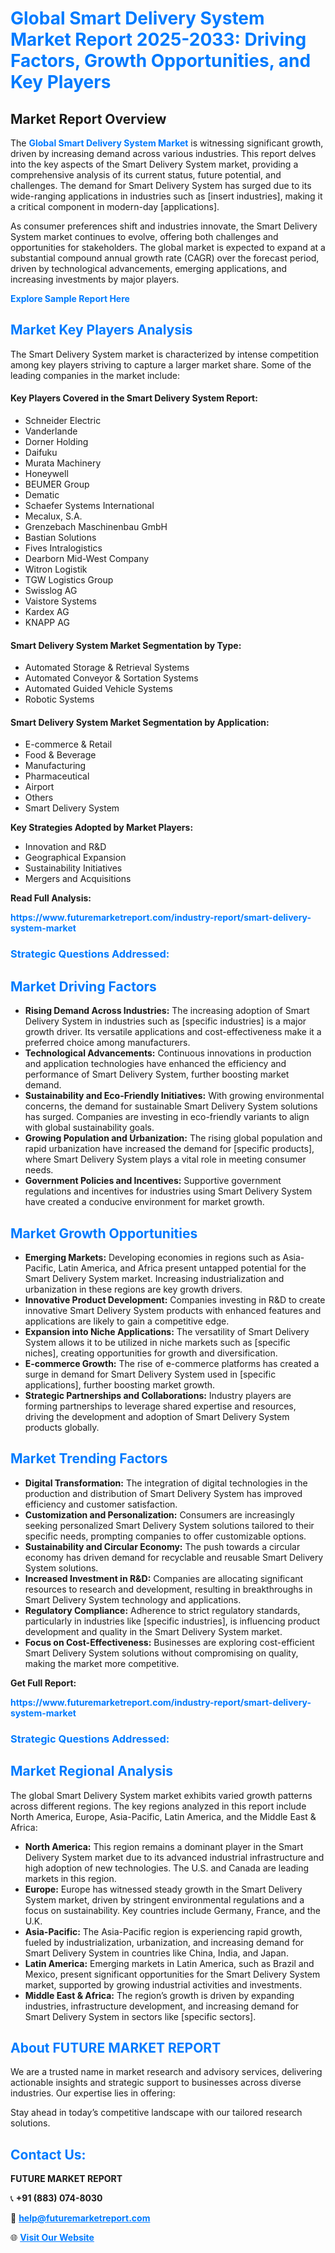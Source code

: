 <h1 style="color: #007BFF;">Global Smart Delivery System Market Report 2025-2033: Driving Factors, Growth Opportunities, and Key Players</h1>

<section id="overview">
<h2>Market Report Overview</h2>
<p>The <a href="https://www.futuremarketreport.com/industry-report/smart-delivery-system-market" style="color: #007BFF; text-decoration: none;"><strong>Global Smart Delivery System Market</strong></a> is witnessing significant growth, driven by increasing demand across various industries. This report delves into the key aspects of the Smart Delivery System market, providing a comprehensive analysis of its current status, future potential, and challenges. The demand for Smart Delivery System has surged due to its wide-ranging applications in industries such as [insert industries], making it a critical component in modern-day [applications].</p>
<p>As consumer preferences shift and industries innovate, the Smart Delivery System market continues to evolve, offering both challenges and opportunities for stakeholders. The global market is expected to expand at a substantial compound annual growth rate (CAGR) over the forecast period, driven by technological advancements, emerging applications, and increasing investments by major players.</p>
</section>

<section id="overview">
<p><a href="https://www.futuremarketreport.com/request-sample/reportId=111627" style="color: #007BFF; text-decoration: none;"><strong>Explore Sample Report Here</strong></a></p>
</section>

<section id="key-players">
<h2 style="color: #007BFF;">Market Key Players Analysis</h2>
<p>The Smart Delivery System market is characterized by intense competition among key players striving to capture a larger market share. Some of the leading companies in the market include:</p>
<h4>Key Players Covered in the Smart Delivery System Report:</h4>
<ul><li>Schneider Electric</li><li>Vanderlande</li><li>Dorner Holding</li><li>Daifuku</li><li>Murata Machinery</li><li>Honeywell</li><li>BEUMER Group</li><li>Dematic</li><li>Schaefer Systems International</li><li>Mecalux, S.A.</li><li>Grenzebach Maschinenbau GmbH</li><li>Bastian Solutions</li><li>Fives Intralogistics</li><li>Dearborn Mid-West Company</li><li>Witron Logistik</li><li>TGW Logistics Group</li><li>Swisslog AG</li><li>Vaistore Systems</li><li>Kardex AG</li><li>KNAPP AG</li></ul>
<h4>Smart Delivery System Market Segmentation by Type:</h4>
<ul><li>Automated Storage &amp; Retrieval Systems</li><li>Automated Conveyor &amp; Sortation Systems</li><li>Automated Guided Vehicle Systems</li><li>Robotic Systems</li></ul>

<h4>Smart Delivery System Market Segmentation by Application:</h4>
<ul><li>E-commerce &amp; Retail</li><li>Food &amp; Beverage</li><li>Manufacturing</li><li>Pharmaceutical</li><li>Airport</li><li>Others</li><li>Smart Delivery System</li></ul>
<p><strong>Key Strategies Adopted by Market Players:</strong></p>
<ul>
<li>Innovation and R&D</li>
<li>Geographical Expansion</li>
<li>Sustainability Initiatives</li>
<li>Mergers and Acquisitions</li>
</ul>
</section>

<section>
<p><strong>Read Full Analysis: </strong></p><a href="https://www.futuremarketreport.com/industry-report/smart-delivery-system-market" style="color: #007BFF; text-decoration: none;"><strong>https://www.futuremarketreport.com/industry-report/smart-delivery-system-market</strong></a>
<h3 style="color: #007BFF;">Strategic Questions Addressed:</h3>
</section>

<section id="driving-factors">
<h2 style="color: #007BFF;">Market Driving Factors</h2>
<ul>
<li><strong>Rising Demand Across Industries:</strong> The increasing adoption of Smart Delivery System in industries such as [specific industries] is a major growth driver. Its versatile applications and cost-effectiveness make it a preferred choice among manufacturers.</li>
<li><strong>Technological Advancements:</strong> Continuous innovations in production and application technologies have enhanced the efficiency and performance of Smart Delivery System, further boosting market demand.</li>
<li><strong>Sustainability and Eco-Friendly Initiatives:</strong> With growing environmental concerns, the demand for sustainable Smart Delivery System solutions has surged. Companies are investing in eco-friendly variants to align with global sustainability goals.</li>
<li><strong>Growing Population and Urbanization:</strong> The rising global population and rapid urbanization have increased the demand for [specific products], where Smart Delivery System plays a vital role in meeting consumer needs.</li>
<li><strong>Government Policies and Incentives:</strong> Supportive government regulations and incentives for industries using Smart Delivery System have created a conducive environment for market growth.</li>
</ul>
</section>

<section id="growth-opportunities">
<h2 style="color: #007BFF;">Market Growth Opportunities</h2>
<ul>
<li><strong>Emerging Markets:</strong> Developing economies in regions such as Asia-Pacific, Latin America, and Africa present untapped potential for the Smart Delivery System market. Increasing industrialization and urbanization in these regions are key growth drivers.</li>
<li><strong>Innovative Product Development:</strong> Companies investing in R&D to create innovative Smart Delivery System products with enhanced features and applications are likely to gain a competitive edge.</li>
<li><strong>Expansion into Niche Applications:</strong> The versatility of Smart Delivery System allows it to be utilized in niche markets such as [specific niches], creating opportunities for growth and diversification.</li>
<li><strong>E-commerce Growth:</strong> The rise of e-commerce platforms has created a surge in demand for Smart Delivery System used in [specific applications], further boosting market growth.</li>
<li><strong>Strategic Partnerships and Collaborations:</strong> Industry players are forming partnerships to leverage shared expertise and resources, driving the development and adoption of Smart Delivery System products globally.</li>
</ul>
</section>

<section id="trending-factors">
<h2 style="color: #007BFF;">Market Trending Factors</h2>
<ul>
<li><strong>Digital Transformation:</strong> The integration of digital technologies in the production and distribution of Smart Delivery System has improved efficiency and customer satisfaction.</li>
<li><strong>Customization and Personalization:</strong> Consumers are increasingly seeking personalized Smart Delivery System solutions tailored to their specific needs, prompting companies to offer customizable options.</li>
<li><strong>Sustainability and Circular Economy:</strong> The push towards a circular economy has driven demand for recyclable and reusable Smart Delivery System solutions.</li>
<li><strong>Increased Investment in R&D:</strong> Companies are allocating significant resources to research and development, resulting in breakthroughs in Smart Delivery System technology and applications.</li>
<li><strong>Regulatory Compliance:</strong> Adherence to strict regulatory standards, particularly in industries like [specific industries], is influencing product development and quality in the Smart Delivery System market.</li>
<li><strong>Focus on Cost-Effectiveness:</strong> Businesses are exploring cost-efficient Smart Delivery System solutions without compromising on quality, making the market more competitive.</li>
</ul>
</section>

<section>
<p><strong>Get Full Report: </strong></p><a href="https://www.futuremarketreport.com/industry-report/smart-delivery-system-market" style="color: #007BFF; text-decoration: none;"><strong>https://www.futuremarketreport.com/industry-report/smart-delivery-system-market</strong></a>
<h3 style="color: #007BFF;">Strategic Questions Addressed:</h3>
</section>


<section id="regional-analysis">
<h2 style="color: #007BFF;">Market Regional Analysis</h2>
<p>The global Smart Delivery System market exhibits varied growth patterns across different regions. The key regions analyzed in this report include North America, Europe, Asia-Pacific, Latin America, and the Middle East & Africa:</p>
<ul>
<li><strong>North America:</strong> This region remains a dominant player in the Smart Delivery System market due to its advanced industrial infrastructure and high adoption of new technologies. The U.S. and Canada are leading markets in this region.</li>
<li><strong>Europe:</strong> Europe has witnessed steady growth in the Smart Delivery System market, driven by stringent environmental regulations and a focus on sustainability. Key countries include Germany, France, and the U.K.</li>
<li><strong>Asia-Pacific:</strong> The Asia-Pacific region is experiencing rapid growth, fueled by industrialization, urbanization, and increasing demand for Smart Delivery System in countries like China, India, and Japan.</li>
<li><strong>Latin America:</strong> Emerging markets in Latin America, such as Brazil and Mexico, present significant opportunities for the Smart Delivery System market, supported by growing industrial activities and investments.</li>
<li><strong>Middle East & Africa:</strong> The region’s growth is driven by expanding industries, infrastructure development, and increasing demand for Smart Delivery System in sectors like [specific sectors].</li>
</ul>
</section>

<footer>
<h2 style="color: #007BFF;">About FUTURE MARKET REPORT</h2>
<p>We are a trusted name in market research and advisory services, delivering actionable insights and strategic support to businesses across diverse industries. Our expertise lies in offering:</p>

<p>Stay ahead in today’s competitive landscape with our tailored research solutions.</p>

<h2 style="color: #007BFF;">Contact Us:</h2>
<p><strong>FUTURE MARKET REPORT</strong></p>
<p>📞 <strong>+91 (883) 074-8030</strong></p>
<p>📧 <strong><a href="mailto:help@futuremarketreport.com" style="color: #007BFF;">help@futuremarketreport.com</a></strong></p>
<p>🌐 <strong><a href="https://www.futuremarketreport.com/" style="color: #007BFF;">Visit Our Website</a></strong></p>
</footer>